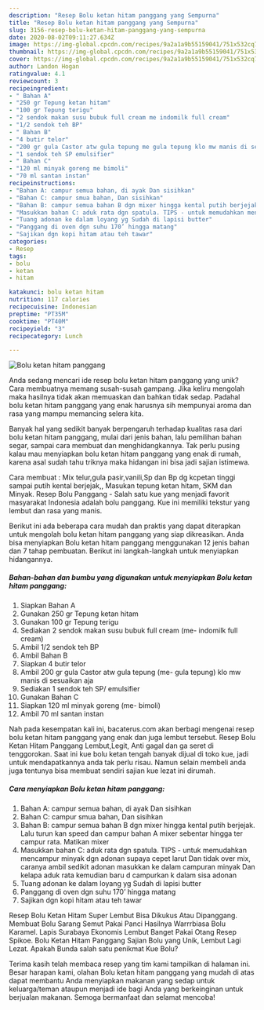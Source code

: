 ```yaml
---
description: "Resep Bolu ketan hitam panggang yang Sempurna"
title: "Resep Bolu ketan hitam panggang yang Sempurna"
slug: 3156-resep-bolu-ketan-hitam-panggang-yang-sempurna
date: 2020-08-02T09:11:27.634Z
image: https://img-global.cpcdn.com/recipes/9a2a1a9b55159041/751x532cq70/bolu-ketan-hitam-panggang-foto-resep-utama.jpg
thumbnail: https://img-global.cpcdn.com/recipes/9a2a1a9b55159041/751x532cq70/bolu-ketan-hitam-panggang-foto-resep-utama.jpg
cover: https://img-global.cpcdn.com/recipes/9a2a1a9b55159041/751x532cq70/bolu-ketan-hitam-panggang-foto-resep-utama.jpg
author: Landon Hogan
ratingvalue: 4.1
reviewcount: 3
recipeingredient:
- " Bahan A"
- "250 gr Tepung ketan hitam"
- "100 gr Tepung terigu"
- "2 sendok makan susu bubuk full cream me indomilk full cream"
- "1/2 sendok teh BP"
- " Bahan B"
- "4 butir telor"
- "200 gr gula Castor atw gula tepung me gula tepung klo mw manis di sesuaikan aja"
- "1 sendok teh SP emulsifier"
- " Bahan C"
- "120 ml minyak goreng me bimoli"
- "70 ml santan instan"
recipeinstructions:
- "Bahan A: campur semua bahan, di ayak Dan sisihkan"
- "Bahan C: campur smua bahan, Dan sisihkan"
- "Bahan B: campur semua bahan B dgn mixer hingga kental putih berjejak. Lalu turun kan speed dan campur bahan A mixer sebentar hingga ter campur rata. Matikan mixer"
- "Masukkan bahan C: aduk rata dgn spatula. TIPS - untuk memudahkan mencampur minyak dgn adonan supaya cepet larut Dan tidak over mix, caranya ambil sedikit adonan masukkan ke dalam campuran minyak Dan kelapa aduk rata kemudian baru d campurkan k dalam sisa adonan"
- "Tuang adonan ke dalam loyang yg Sudah di lapisi butter"
- "Panggang di oven dgn suhu 170’ hingga matang"
- "Sajikan dgn kopi hitam atau teh tawar"
categories:
- Resep
tags:
- bolu
- ketan
- hitam

katakunci: bolu ketan hitam 
nutrition: 117 calories
recipecuisine: Indonesian
preptime: "PT35M"
cooktime: "PT40M"
recipeyield: "3"
recipecategory: Lunch

---
```



![Bolu ketan hitam panggang](https://img-global.cpcdn.com/recipes/9a2a1a9b55159041/751x532cq70/bolu-ketan-hitam-panggang-foto-resep-utama.jpg)

Anda sedang mencari ide resep bolu ketan hitam panggang yang unik? Cara membuatnya memang susah-susah gampang. Jika keliru mengolah maka hasilnya tidak akan memuaskan dan bahkan tidak sedap. Padahal bolu ketan hitam panggang yang enak harusnya sih mempunyai aroma dan rasa yang mampu memancing selera kita.

Banyak hal yang sedikit banyak berpengaruh terhadap kualitas rasa dari bolu ketan hitam panggang, mulai dari jenis bahan, lalu pemilihan bahan segar, sampai cara membuat dan menghidangkannya. Tak perlu pusing kalau mau menyiapkan bolu ketan hitam panggang yang enak di rumah, karena asal sudah tahu triknya maka hidangan ini bisa jadi sajian istimewa.

Cara membuat : Mix telur,gula pasir,vanili,Sp dan Bp dg kcpetan tinggi sampai putih kental berjejak,, Masukan tepung ketan hitam, SKM dan Minyak. Resep Bolu Panggang - Salah satu kue yang menjadi favorit masyarakat Indonesia adalah bolu panggang. Kue ini memiliki tekstur yang lembut dan rasa yang manis.


Berikut ini ada beberapa cara mudah dan praktis yang dapat diterapkan untuk mengolah bolu ketan hitam panggang yang siap dikreasikan. Anda bisa menyiapkan Bolu ketan hitam panggang menggunakan 12 jenis bahan dan 7 tahap pembuatan. Berikut ini langkah-langkah untuk menyiapkan hidangannya.

<!--inarticleads1-->

##### Bahan-bahan dan bumbu yang digunakan untuk menyiapkan Bolu ketan hitam panggang:

1. Siapkan  Bahan A
1. Gunakan 250 gr Tepung ketan hitam
1. Gunakan 100 gr Tepung terigu
1. Sediakan 2 sendok makan susu bubuk full cream (me- indomilk full cream)
1. Ambil 1/2 sendok teh BP
1. Ambil  Bahan B
1. Siapkan 4 butir telor
1. Ambil 200 gr gula Castor atw gula tepung (me- gula tepung) klo mw manis di sesuaikan aja
1. Sediakan 1 sendok teh SP/ emulsifier
1. Gunakan  Bahan C
1. Siapkan 120 ml minyak goreng (me- bimoli)
1. Ambil 70 ml santan instan


Nah pada kesempatan kali ini, bacaterus.com akan berbagi mengenai resep bolu ketan hitam panggang yang enak dan juga lembut tersebut. Resep Bolu Ketan Hitam Panggang Lembut,Legit, Anti gagal dan ga seret di tenggorokan. Saat ini kue bolu ketan tengah banyak dijual di toko kue, jadi untuk mendapatkannya anda tak perlu risau. Namun selain membeli anda juga tentunya bisa membuat sendiri sajian kue lezat ini dirumah. 

<!--inarticleads2-->

##### Cara menyiapkan Bolu ketan hitam panggang:

1. Bahan A: campur semua bahan, di ayak Dan sisihkan
1. Bahan C: campur smua bahan, Dan sisihkan
1. Bahan B: campur semua bahan B dgn mixer hingga kental putih berjejak. Lalu turun kan speed dan campur bahan A mixer sebentar hingga ter campur rata. Matikan mixer
1. Masukkan bahan C: aduk rata dgn spatula. TIPS - untuk memudahkan mencampur minyak dgn adonan supaya cepet larut Dan tidak over mix, caranya ambil sedikit adonan masukkan ke dalam campuran minyak Dan kelapa aduk rata kemudian baru d campurkan k dalam sisa adonan
1. Tuang adonan ke dalam loyang yg Sudah di lapisi butter
1. Panggang di oven dgn suhu 170’ hingga matang
1. Sajikan dgn kopi hitam atau teh tawar


Resep Bolu Ketan Hitam Super Lembut Bisa Dikukus Atau Dipanggang. Membuat Bolu Sarang Semut Pakai Panci Hasilnya Warrrbiasa Bolu Karamel. Lapis Surabaya Ekonomis Lembut Banget Pakai Otang Resep Spikoe. Bolu Ketan Hitam Panggang Sajian Bolu yang Unik, Lembut Lagi Lezat. Apakah Bunda salah satu penikmat Kue Bolu? 

Terima kasih telah membaca resep yang tim kami tampilkan di halaman ini. Besar harapan kami, olahan Bolu ketan hitam panggang yang mudah di atas dapat membantu Anda menyiapkan makanan yang sedap untuk keluarga/teman ataupun menjadi ide bagi Anda yang berkeinginan untuk berjualan makanan. Semoga bermanfaat dan selamat mencoba!
